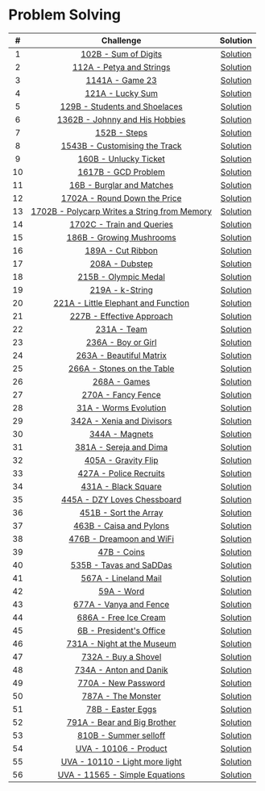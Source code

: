 # Problem Solving

|#| Challenge     | Solution |
|:----:| :-------------: | :-----:|
|1| [102B - Sum of Digits](https://codeforces.com/problemset/problem/102/B)| [Solution](<102B - Sum of Digits/main.cpp>) |
|2| [112A - Petya and Strings](https://codeforces.com/problemset/problem/112/A)| [Solution](<112A - Petya and Strings/main.cpp>) |
|3| [1141A - Game 23](https://codeforces.com/problemset/problem/1141/A)| [Solution](<1141A - Game 23/main.cpp>) |
|4| [121A - Lucky Sum](https://codeforces.com/problemset/problem/121/A)| [Solution](<121A - Lucky Sum/main.cpp>) |
|5| [129B - Students and Shoelaces](https://codeforces.com/problemset/problem/129/B)| [Solution](<129B - Students and Shoelaces/main.cpp>) |
|6| [1362B - Johnny and His Hobbies](https://codeforces.com/problemset/problem/1362/B)| [Solution](<1362B - Johnny and His Hobbies/main.cpp>) |
|7| [152B - Steps](https://codeforces.com/problemset/problem/152/B)| [Solution](<152B - Steps/main.cpp>) |
|8| [1543B - Customising the Track](https://codeforces.com/problemset/problem/1543/B)| [Solution](<1543B - Customising the Track/main.cpp>) |
|9| [160B - Unlucky Ticket](https://codeforces.com/problemset/problem/160/B)| [Solution](<160B - Unlucky Ticket/main.cpp>) |
|10| [1617B - GCD Problem](https://codeforces.com/problemset/problem/1617/B)| [Solution](<1617B - GCD Problem/main.cpp>) |
|11| [16B - Burglar and Matches](https://codeforces.com/problemset/problem/16/B)| [Solution](<16B - Burglar and Matches/main.cpp>) |
|12| [1702A - Round Down the Price](https://codeforces.com/problemset/problem/1702/A)| [Solution](<1702A - Round Down the Price/main.cpp>) |
|13| [1702B - Polycarp Writes a String from Memory](https://codeforces.com/problemset/problem/1702/B)| [Solution](<1702B - Polycarp Writes a String from Memory/main.cpp>) |
|14| [1702C - Train and Queries](https://codeforces.com/problemset/problem/1702/C)| [Solution](<1702C - Train and Queries/main.cpp>) |
|15| [186B - Growing Mushrooms](https://codeforces.com/contest/186/problem/B)| [Solution](<186B - Growing Mushrooms/main.cpp>) |
|16| [189A - Cut Ribbon](https://codeforces.com/problemset/problem/189/A)| [Solution](<189A - Cut Ribbon/main.cpp>) |
|17| [208A - Dubstep](https://codeforces.com/problemset/problem/208/A)| [Solution](<208A - Dubstep/main.cpp>) |
|18| [215B - Olympic Medal](https://codeforces.com/contest/215/problem/B)| [Solution](<215B - Olympic Medal/main.cpp>) |
|19| [219A - k-String](https://codeforces.com/problemset/problem/219/A)| [Solution](<219A - k-String/main.cpp>) |
|20| [221A - Little Elephant and Function](https://codeforces.com/problemset/problem/221/A)| [Solution](<221A - Little Elephant and Function/main.cpp>) |
|21| [227B - Effective Approach](https://codeforces.com/problemset/problem/227/B)| [Solution](<227B - Effective Approach/main.cpp>) |
|22| [231A - Team](https://codeforces.com/problemset/problem/231/A)| [Solution](<231A - Team/main.cpp>) |
|23| [236A - Boy or Girl](https://codeforces.com/problemset/problem/236/A)| [Solution](<236A - Boy or Girl/main.cpp>) |
|24| [263A - Beautiful Matrix](https://codeforces.com/problemset/problem/263/A)| [Solution](<263A - Beautiful Matrix/main.cpp>) |
|25| [266A - Stones on the Table](https://codeforces.com/problemset/problem/266/A)| [Solution](<266A - Stones on the Table/main.cpp>) |
|26| [268A - Games](https://codeforces.com/problemset/problem/268/A)| [Solution](<268A - Games/main.cpp>) |
|27| [270A - Fancy Fence](https://codeforces.com/problemset/problem/270/A)| [Solution](<270A - Fancy Fence/main.cpp>) |
|28| [31A - Worms Evolution](https://codeforces.com/problemset/problem/31/A)| [Solution](<31A - Worms Evolution/main.cpp>) |
|29| [342A - Xenia and Divisors](https://codeforces.com/problemset/problem/342/A)| [Solution](<342A - Xenia and Divisors/main.cpp>) |
|30| [344A - Magnets](https://codeforces.com/problemset/problem/344/A)| [Solution](<344A - Magnets/main.cpp>) |
|31| [381A - Sereja and Dima](https://codeforces.com/problemset/problem/381/A)| [Solution](<381A - Sereja and Dima/main.cpp>) |
|32| [405A - Gravity Flip](https://codeforces.com/problemset/problem/405/A)| [Solution](<405A - Gravity Flip/main.cpp>) |
|33| [427A - Police Recruits](https://codeforces.com/problemset/problem/427/A)| [Solution](<427A - Police Recruits/main.cpp>) |
|34| [431A - Black Square](https://codeforces.com/problemset/problem/431/A)| [Solution](<431A - Black Square/main.cpp>) |
|35| [445A - DZY Loves Chessboard](https://codeforces.com/problemset/problem/445/A)| [Solution](<445A - DZY Loves Chessboard/main.cpp>) |
|36| [451B - Sort the Array](https://codeforces.com/problemset/problem/451/B)| [Solution](<451B - Sort the Array/main.cpp>) |
|37| [463B - Caisa and Pylons](https://codeforces.com/problemset/problem/463/B)| [Solution](<463B - Caisa and Pylons/main.cpp>) |
|38| [476B - Dreamoon and WiFi](https://codeforces.com/contest/476/problem/B)| [Solution](<476B - Dreamoon and WiFi/main.cpp>) |
|39| [47B - Coins](https://codeforces.com/problemset/problem/47/B)| [Solution](<47B - Coins/main.cpp>) |
|40| [535B - Tavas and SaDDas](https://codeforces.com/problemset/problem/535/B)| [Solution](<535B - Tavas and SaDDas/main.cpp>) |
|41| [567A - Lineland Mail](https://codeforces.com/problemset/problem/567/A)| [Solution](<567A - Lineland Mail/main.cpp>) |
|42| [59A - Word](https://codeforces.com/problemset/problem/59/A)| [Solution](<59A - Word/main.cpp>) |
|43| [677A - Vanya and Fence](https://codeforces.com/problemset/problem/677/A)| [Solution](<677A - Vanya and Fence/main.cpp>) |
|44| [686A - Free Ice Cream](https://codeforces.com/problemset/problem/686/A)| [Solution](<686A - Free Ice Cream/main.cpp>) |
|45| [6B - President's Office](https://codeforces.com/problemset/problem/6/B)| [Solution](<6B - President's Office/main.cpp>) |
|46| [731A - Night at the Museum](https://codeforces.com/problemset/problem/731/A)| [Solution](<731A - Night at the Museum/main.cpp>) |
|47| [732A - Buy a Shovel](https://codeforces.com/problemset/problem/732/A)| [Solution](<732A - Buy a Shovel/main.cpp>) |
|48| [734A - Anton and Danik](https://codeforces.com/problemset/problem/734/A)| [Solution](<734A - Anton and Danik/main.cpp>) |
|49| [770A - New Password](https://codeforces.com/problemset/problem/770/A)| [Solution](<770A - New Password/main.cpp>) |
|50| [787A - The Monster](https://codeforces.com/problemset/problem/787/A)| [Solution](<787A - The Monster/main.cpp>) |
|51| [78B - Easter Eggs](https://codeforces.com/problemset/problem/78/B)| [Solution](<78B - Easter Eggs/main.cpp>) |
|52| [791A - Bear and Big Brother](https://codeforces.com/problemset/problem/791/A)| [Solution](<791A - Bear and Big Brother/main.cpp>) |
|53| [810B - Summer selloff](https://codeforces.com/problemset/problem/810/B)| [Solution](<810B - Summer selloff/main.cpp>) |
|54| [UVA - 10106 - Product](https://onlinejudge.org/index.php?option=onlinejudge&Itemid=8&page=show_problem&problem=1047)| [Solution](<UVA - 10106 - Product/main.cpp>) |
|55| [UVA - 10110 - Light more light](https://onlinejudge.org/index.php?option=onlinejudge&Itemid=8&page=show_problem&problem=1051)| [Solution](<UVA - 10110 - Light more light/main.cpp>) |
|56| [UVA - 11565 - Simple Equations](https://onlinejudge.org/index.php?option=onlinejudge&Itemid=8&page=show_problem&problem=2612)| [Solution](<UVA - 11565 - Simple Equations/main.cpp>) |
